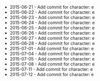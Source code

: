- 2015-06-21 - Add commit for character: e
- 2015-06-22 - Add commit for character: e
- 2015-06-23 - Add commit for character: e
- 2015-06-24 - Add commit for character: e
- 2015-06-25 - Add commit for character: e
- 2015-06-26 - Add commit for character: e
- 2015-06-27 - Add commit for character: e
- 2015-06-28 - Add commit for character: e
- 2015-07-01 - Add commit for character: e
- 2015-07-04 - Add commit for character: e
- 2015-07-05 - Add commit for character: e
- 2015-07-08 - Add commit for character: e
- 2015-07-11 - Add commit for character: e
- 2015-07-12 - Add commit for character: e
